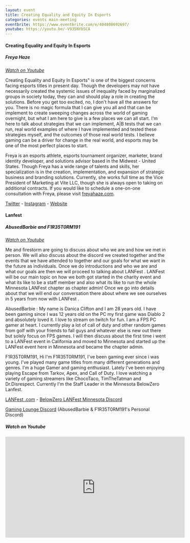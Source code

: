 ```yaml
---
layout: event
title: Creating Equality and Equity In Esports
categories: events main-meeting
eventbrite: https://www.eventbrite.com/e/404808692697/
youtube: https://youtu.be/-V935NYbSCA
---
```


#### Creating Equality and Equity In Esports

##### Freya Haze

_[Watch on Youtube](https://youtu.be/-V935NYbSCA)_

Creating Equality and Equity In Esports" is one of the biggest concerns facing esports titles in present day.  Though the developers may not have necessarily created the systemic issues of inequality faced by marginalized groups in society today, they can and should play a role in creating the solutions.  Before you get too excited, no, I don't have all the answers for you.  There is no magic formula that I can give you all and that can be implement to create sweeping changes across the world of gaming overnight, but what I am here to give is a few places we can all start.  I'm here to talk about strategies that we can implement, A|B tests that we can run, real world examples of where I have implemented and tested these strategies myself, and the outcomes of those real world tests.  I believe gaming can be a driver for change in the real world, and esports may be one of the most perfect places to start.

Freya is an esports athlete, esports tournament organizer, marketer, brand identity developer, and solutions advisor based in the Midwest - United States.  Though Freya has a wide range of talents and skills, her specialization is in the creation, implementation, and expansion of strategic business and branding solutions.  Currently, she works full time as the Vice President of Marketing at Vite LLC, though she is always open to taking on additional contracts.  If you would like to schedule a one-on-one consultation with Freya, please visit [freyahaze.com](http://freyahaze.com/).

[Twitter](https://twitter.com/freya_haze) - [Instagram](https://www.instagram.com/freya_haze) - [Website](http://freyahaze.com/)

#### Lanfest

##### AbusedBarbie and F1R35T0RM191

_[Watch on Youtube](https://youtu.be/-V935NYbSCA)_

Me and firestorm are going to discuss about who we are and how we met in person. We will also discuss about the discord we created together and the events that we have attended to together and our goals for what we want in the future as individuals. Once we do introductions and who we are and what our goals are then we will proceed to talking about LANFest . LANFest will be our main topic on how we both got started in the charity event and what its like to be a staff member and also what its like to run the whole Minnesota LANFest chapter as chapter admin! Once we go into details about that we will end our conversation there about where we see ourselves in 5 years from now with LANFest .

AbusedBarbie : My name is Danica Clifton and I am 28 years old. I have been gaming since I was 12 years old on the PC my first game was Diablo 2 and absolutely loved it. I love to stream on twitch for fun. I am a FPS PC gamer at heart. I currently play a lot of call of duty and other random games from golf with your friends to fall guys and whatever else is new out there but solely focus on FPS games. I will then discuss about the first time i went to a LANFest event in California and moved to Minnesota and started up the LANFest event here in Minnesota and became the chapter admin.

F1R35T0RM191, Hi I'm F1R35T0RM191, I've been gaming ever since i was young. I've played many game titles from many different generations and genres. I'm a huge Gamer and gaming enthusiast. Lately I've been enjoying playing Escape from Tarkov, Apex, and Call of Duty. I love watching a variety of gaming streamers like ChocoTaco, TimTheTatman and Dr.Disrespect. Currently I'm the Staff Leader in the Minnesota BelowZero Lanfest.

[LANFest .com](https://lanfest.com/) - [BelowZero LANFest Minnesota Discord](https://discord.com/invite/Gz7YM5TKRp)

[Gaming Lounge Discord](https://discord.gg/gaminglounge) (AbusedBarbie & F1R35T0RM191's Personal Discord)

##### _Watch on Youtube_

<iframe width="560" height="315" src="https://www.youtube.com/embed/-V935NYbSCA" title="YouTube video player" frameborder="0" allow="accelerometer; autoplay; clipboard-write; encrypted-media; gyroscope; picture-in-picture" allowfullscreen></iframe>
